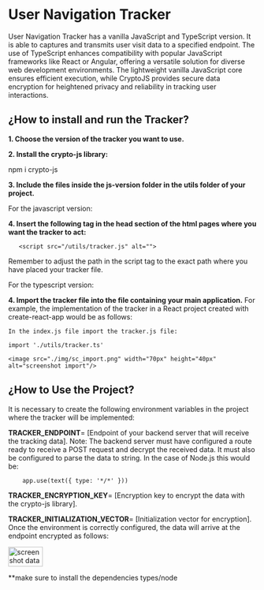 # User Navigation Tracker

User Navigation Tracker has a vanilla JavaScript and TypeScript version. It is able to captures and transmits user visit data to a specified endpoint. The use of TypeScript enhances compatibility with popular JavaScript frameworks like React or Angular, offering a versatile solution for diverse web development environments. The lightweight vanilla JavaScript core ensures efficient execution, while CryptoJS provides secure data encryption for heightened privacy and reliability in tracking user interactions.

## ¿How to install and run the Tracker?

**1. Choose the version of the tracker you want to use.**

**2. Install the crypto-js library:**
  
   npm i crypto-js

**3. Include the files inside the js-version folder in the utils folder of your project.**

For the javascript version: 

   **4. Insert the following tag in the head section of the html pages where you want the tracker to act:**

       <script src="/utils/tracker.js" alt="">

  Remember to adjust the path in the script tag to the exact path where you have placed your tracker file.

For the typescript version:

**4. Import the tracker file into the file containing your main application.**
    For example, the implementation of the tracker in a React project created with create-react-app would be as follows:

    In the index.js file import the tracker.js file:

    import './utils/tracker.ts'

    <image src="./img/sc_import.png" width="70px" height="40px" alt="screenshot import"/>


## ¿How to Use the Project?

It is necessary to create the following environment variables in the project where the tracker will be implemented:

**TRACKER_ENDPOINT**= [Endpoint of your backend server that will receive the tracking data].
    Note: The backend server must have configured a route ready to receive a POST request and decrypt the received data. It must also be configured to parse the data to string. In the case of Node.js this would be:

        app.use(text({ type: '*/*' }))

**TRACKER_ENCRYPTION_KEY**= [Encryption key to encrypt the data with the crypto-js library].

**TRACKER_INITIALIZATION_VECTOR**= [Initialization vector for encryption].
Once the environment is correctly configured, the data will arrive at the endpoint encrypted as follows:

<image src="./img/sc_data.png" width="70px" height="40px" alt="screenshot data"/>

**make sure to install the dependencies types/node
